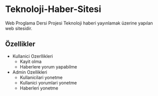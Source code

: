 # Teknoloji-Haber-Sitesi
Web Proglama Dersi Projesi 
Teknoloji haberi yayınlamak üzerine yapılan web sitesidir. 

## Özellikler
 * Kullanici Ozerllikleri
    * Kayit olma
    * Haberlere yorum yapabilme
 * Admin Ozellikleri
    * Kullanicilari yonetme
    * Kullanici yorumlari yonetme
    * Haberleri yonetme
